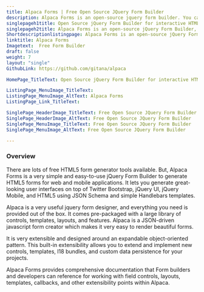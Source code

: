 ```yaml
---
title: Alpaca Forms | Free Open Source JQuery Form Builder
description: Alpaca Forms is an open-source jquery form builder. You can easily create html5 forms for your website using Alpaca Forms, JQuery Form Designer Tool.
singlepageh1title: Open Source jQuery Form Builder for interactive HTML5 Forms
singlepageh2title: Alpaca Forms is an open-source jQuery Form Builder, for interactive html5 forms for your web and mobile applications using JSON Schema and Handlebars templates.
Shortdescriptionlistingpage: Alpaca Forms is an open-source jQuery Form Builder, for interactive html5 forms for your web and mobile applications using JSON Schema and Handlebars templates.
linktitle: Alpaca Forms
Imagetext:  Free Form Builder
draft: false
weight: 7
layout: "single"
GithubLink: https://github.com/gitana/alpaca

HomePage_TitleText: Open Source jQuery Form Builder for interactive HTML5 Forms

ListingPage_MenuImage_TitleText: 
ListingPage_MenuImage_AltText: Alpaca Forms
ListingPage_Link_TitleText: 

SinglePage_HeaderImage_TitleText: Free Open Source JQuery Form Builder
SinglePage_HeaderImage_AltText: Free Open Source JQuery Form Builder
SinglePage_MenuImage_TitleText: Free Open Source JQuery Form Builder
SinglePage_MenuImage_AltText: Free Open Source JQuery Form Builder

---
```

### Overview

There are lots of free HTML5 form generator tools available. But, Alpaca Forms is a very simple and easy-to-use jQuery Form Builder to generate HTML5 forms for web and mobile applications. It lets you generate great-looking user interfaces on top of Twitter Bootstrap, jQuery UI, jQuery Mobile, and HTML5 using JSON Schema and simple Handlebars templates.

Alpaca is a very useful jquery form designer, and everything you need is provided out of the box. It comes pre-packaged with a large library of controls, templates, layouts, and features. Alpaca is a JSON-driven javascript form creator which makes it very easy to render beautiful forms.

It is very extensible and designed around an expandable object-oriented pattern. This built-in extensibility allows you to extend and implement new controls, templates, I18 bundles, and custom data persistence for your projects.

Alpaca Forms provides comprehensive documentation that Form builders and developers can reference for working with field controls, layouts, templates, callbacks, and other extensibility points within Alpaca.
